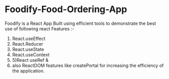 # Foodify-Food-Ordering-App
Foodify is a React App Built using efficient tools to demonstrate the best use of following react Features :- 
1) React.useEffect
2) React.Reducer
3) React.useState
4) React.useContext
5)  5)React useRef &
6)   also ReactDOM features like createPortal  for increasing the efficiency of the application.
